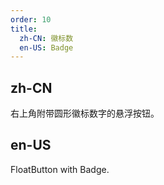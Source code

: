 ```yaml
---
order: 10
title:
  zh-CN: 徽标数
  en-US: Badge
---
```


## zh-CN

右上角附带圆形徽标数字的悬浮按钮。

## en-US

FloatButton with Badge.
